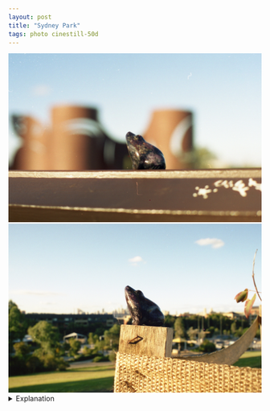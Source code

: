```yaml
---
layout: post
title: "Sydney Park"
tags: photo cinestill-50d
---
```


<div class="grid two">
	<img src="/assets/images/2023-05/2023-05-04-sydney-park-1.jpg" />
	<img src="/assets/images/2023-05/2023-05-04-sydney-park-2.jpg" />
</div>

<details>
	<summary>Explanation</summary>

	To start off this next group of pictures, let's talk about travel. Obviously, coming from a point of privilege, I do enjoy travelling. As I'm writing this, I just read an article on <i>The New Yorker</i> titled The case against travel.<br><br>

	The premise of the article is that largely travel is an excuse to go places and search for "change" without meaningfully undergoing personal change. The quote they use is "Tourists are less likely to borrow from their hosts than their hosts from them, thus precipitating a chain of change in the host community." The idea being that tourists leave their mark on the communities they visit but not really the other way around. In that way, I do actually agree. Fundamentally, tourism is not symmetrical. As the tourist, you have the power to decide where to go and what to do. As a collective whole, through reviews and aggregate behavior, the host communities change as a result of the whims and wants of the tourists.<br><br>

	The author goes on to explain a trip to Abu Dhabi and how they went to a falcon hospital and how it was precipitated by reviews but not by any particular passion. Of equal measure is the hordes of people who go to see the Mona Lisa or the Grand Canyon, not because of real interest but to "experience" it as a thing to do.<br><br>

	They also explain how travel differs from your normal life and how you tend to walk or move in ways you normally wouldn't. Also they note "you say to yourself the whole point of travelling is to break out of the confines of everyday life."<br><br>

	Here's where I find my way of travel a bit different. My goal in travel is to view a new and different space with the same sort of eyes I use on a day to day basis. While yes, I do go places I normally wouldn't and do things I normally wouldn't, they're all in service of trying to broaden my vision. But additionally, I do a lot of similar things to when I'm home. Starting around the pandemic, I started wandering around more often during walks and I find it really enjoyable to move around somewhat aimlessly. So when I travel, I make full use of my time to meander and see things. I've noted in the past that I love "spaces" and while I probaly won't talk about many in the upcoming posts, I often found myself wandering and stopping to look at a space. In that way, I take my daily life and apply it to my travel life while allowing the new place to dictate the pace and style of my vision. I often don't try and rush to do things while travelling because to me, the being there and the absorbing of my thoughts and emotions are the most important thing, not necessarily what exactly I'm doing.<br><br>

	One of the final points made in the article is that "Travel is a boomerang. It drops you right where you started." To that point, I don't necessarily disagree. But perhaps the point is too extreme. Should we be asking for such transformative and personality disintegrating experiences? The idea that we need to fundamentally change after travel is, to me, deeply disturbing. Ultimately, I seek change in my life because I don't want to be the same. However, that doesn't mean I want to be entirely different. No, I want to be subtly and mildly affected. I want a mild broadening of horizons, a marked but not altogether foreign shift in perspective. The idea of transformative change is largely a fantasy and the things that cause them are not things we want with any meaningful regularity.<br><br>

	A big part of this site and these posts is to mark how I change how I think and view myself and the world through my photography. This is not altogether removed from how I perceive and experience the world in aggregate. As a result, I really want to focus on this idea that change is both possible and wanted. However, to assume that change will happen because you say you want it but make no meaningful attempt at it is really silly. It's also inherently lazy. Perhaps that's what the author is really getting at. That we foist upon travel this idea that it's supposed to, through sheer planning and doing, fundamentally change us and how we see the world without having to do or spend the effort to understand what it is we're trying to change. And quite frankly, with that sort of intention, it's clear that people won't change. There's no thought or purpose towards changing, even subtly.<br><br>

	Anyways, that was a really long winded and ultimately really pointless response to an article I read. Let's talk about this pair of pictures, the return of the frog.<br><br>

	While I've been carrying this fella around in my backpack the past year, I haven't really taken many pictures of them since getting them back at Palo Duro Canyon. I'll definitely have more pictures of them in the following months, but it's one of those things that I don't always spend effort thinking about.<br><br>

	Honestly, these two pictures aren't that interesting. They're actually very similar to the ones I posted back in that first post of frog and whale. In a way, these are the pictures of me in a place. The frog is very much my avatar and these are very much the most tourist-y pictures, the most vacation-y.<br><br>

	I won't really talk about the place these were taken. Suffice it to say I was at Sydney Park in Sydney Australia. The rest is a bit unimportant.<br><br>

	In both cases I really like the vertical spacing and composition. They're pretty simplistic, the first one being a pretty simple grouping in thirds, platform then frog and sculpture then sky. The second being a bit more of a half/half type of picture with the sky taking up half and the rest the other. The interesting part here being that the city skyline in the background is about halfway up the height of the frog and it all fits pretty well in that little triangle created by the upturned frog and the wooden pole it's on.<br><br>

	I'll be talking about more pictures from this trip to Sydney, but I think I'll be a bit less focused on the stories of my time there. In a way I want to protect those stories and keep them more to myself than broadcast them to an audience, regardless of whether anyone's reading. While yes, this is a space for me and I really don't care if people read it, nor do I expect anyone to, I also want to keep some of my stories to myself. That said, I do want to talk about the pictures and the unrelated stuff can be left a bit to the side.
</details>